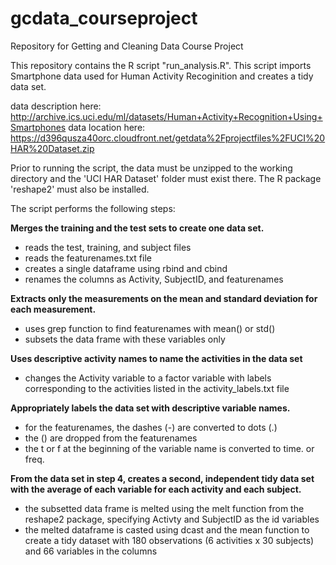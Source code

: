 gcdata_courseproject
====================

Repository for Getting and Cleaning Data Course Project

This repository contains the R script "run_analysis.R".  This script 
imports Smartphone data used for Human Activity Recoginition and creates
a tidy data set.

data description here: http://archive.ics.uci.edu/ml/datasets/Human+Activity+Recognition+Using+Smartphones
data location here: https://d396qusza40orc.cloudfront.net/getdata%2Fprojectfiles%2FUCI%20HAR%20Dataset.zip

Prior to running the script, the data must be unzipped to the working 
directory and the 'UCI HAR Dataset' folder must exist there.  The R 
package 'reshape2' must also be installed.

The script performs the following steps:

**Merges the training and the test sets to create one data set.**
+ reads the test, training, and subject files
+ reads the featurenames.txt file
+ creates a single dataframe using rbind and cbind
+ renames the columns as Activity, SubjectID, and featurenames

**Extracts only the measurements on the mean and standard deviation for each measurement.** 
+ uses grep function to find featurenames with mean() or std()
+ subsets the data frame with these variables only

**Uses descriptive activity names to name the activities in the data set**
+ changes the Activity variable to a factor variable with labels corresponding to the activities listed in the activity_labels.txt file

**Appropriately labels the data set with descriptive variable names.** 
+ for the featurenames, the dashes (-) are converted to dots (.)
+ the () are dropped from the featurenames
+ the t or f at the beginning of the variable name is converted to time. or freq.

**From the data set in step 4, creates a second, independent tidy data set with the average of each variable for each activity and each subject.**
+ the subsetted data frame is melted using the melt function from the reshape2 package, specifying Activty and SubjectID as the id variables
+ the melted dataframe is casted using dcast and the mean function to create a tidy dataset with 180 observations (6 activities x 30 subjects) and 66 variables in the columns

